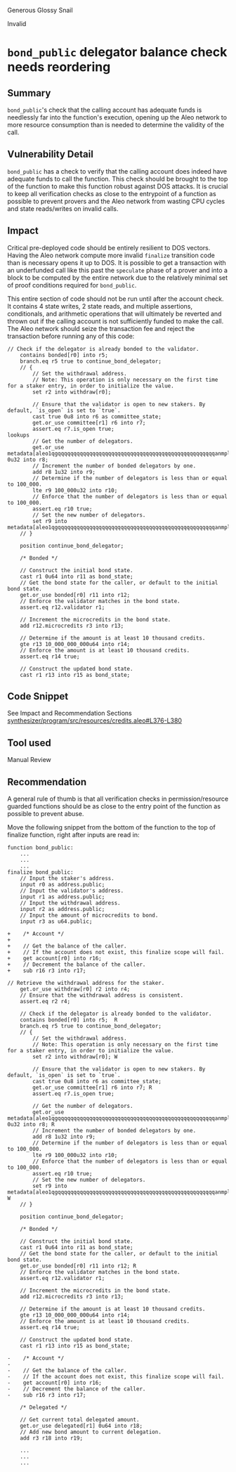 Generous Glossy Snail

Invalid

# `bond_public` delegator balance check needs reordering

## Summary

`bond_public`'s check that the calling account has adequate funds is needlessly far into the function's execution, opening up the Aleo network to more resource consumption than is needed to determine the validity of the call.

## Vulnerability Detail

`bond_public` has a check to verify that the calling account does indeed have adequate funds to call the function. This check should be brought to the top of the function to make this function robust against DOS attacks. It is crucial to keep all verification checks as close to the entrypoint of a function as possible to prevent provers and the Aleo network from wasting CPU cycles and state reads/writes on invalid calls.

## Impact

Critical pre-deployed code should be entirely resilient to DOS vectors. Having the Aleo network compute more invalid `finalize` transition code than is necessary opens it up to DOS. It is possible to get a transaction with an underfunded call like this past the `speculate` phase of a prover and into a block to be computed by the entire network due to the relatively minimal set of proof conditions required for `bond_public`. 

This entire section of code should not be run until after the account check. It contains 4 state writes, 2 state reads, and multiple assertions, conditionals, and arithmetic operations that will ultimately be reverted and thrown out if the calling account is not sufficiently funded to make the call. The Aleo network should seize the transaction fee and reject the transaction before running any of this code: 
```solidity
// Check if the delegator is already bonded to the validator.
    contains bonded[r0] into r5;
    branch.eq r5 true to continue_bond_delegator;
    // {
        // Set the withdrawal address.
        // Note: This operation is only necessary on the first time for a staker entry, in order to initialize the value.
        set r2 into withdraw[r0];

        // Ensure that the validator is open to new stakers. By default, `is_open` is set to `true`.
        cast true 0u8 into r6 as committee_state;
        get.or_use committee[r1] r6 into r7;
        assert.eq r7.is_open true;
lookups
        // Get the number of delegators.
        get.or_use metadata[aleo1qgqqqqqqqqqqqqqqqqqqqqqqqqqqqqqqqqqqqqqqqqqqqqqqqqqqanmpl0] 0u32 into r8;
        // Increment the number of bonded delegators by one.
        add r8 1u32 into r9;
        // Determine if the number of delegators is less than or equal to 100_000.
        lte r9 100_000u32 into r10;
        // Enforce that the number of delegators is less than or equal to 100_000.
        assert.eq r10 true;
        // Set the new number of delegators.
        set r9 into metadata[aleo1qgqqqqqqqqqqqqqqqqqqqqqqqqqqqqqqqqqqqqqqqqqqqqqqqqqqanmpl0];
    // }

    position continue_bond_delegator;

    /* Bonded */

    // Construct the initial bond state.
    cast r1 0u64 into r11 as bond_state;
    // Get the bond state for the caller, or default to the initial bond state.
    get.or_use bonded[r0] r11 into r12;
    // Enforce the validator matches in the bond state.
    assert.eq r12.validator r1;

    // Increment the microcredits in the bond state.
    add r12.microcredits r3 into r13;

    // Determine if the amount is at least 10 thousand credits.
    gte r13 10_000_000_000u64 into r14;
    // Enforce the amount is at least 10 thousand credits.
    assert.eq r14 true;

    // Construct the updated bond state.
    cast r1 r13 into r15 as bond_state;
```


## Code Snippet

See Impact and Recommendation Sections
[synthesizer/program/src/resources/credits.aleo#L376-L380](https://github.com/sherlock-audit/2024-05-aleo/blob/main/snarkVM/synthesizer/program/src/resources/credits.aleo#L376-L380)

## Tool used

Manual Review

## Recommendation

A general rule of thumb is that all verification checks in permission/resource guarded functions should be as close to the entry point of the function as possible to prevent abuse.

Move the following snippet from the bottom of the function to the top of finalize function, right after inputs are read in:

```solidity
function bond_public:
    ...
    ...
    ...
finalize bond_public:
    // Input the staker's address.
    input r0 as address.public;
    // Input the validator's address.
    input r1 as address.public;
    // Input the withdrawal address.
    input r2 as address.public;
    // Input the amount of microcredits to bond.
    input r3 as u64.public;

+    /* Account */
+
+    // Get the balance of the caller.
+    // If the account does not exist, this finalize scope will fail.
+    get account[r0] into r16;
+    // Decrement the balance of the caller.
+    sub r16 r3 into r17;

// Retrieve the withdrawal address for the staker.
    get.or_use withdraw[r0] r2 into r4;
    // Ensure that the withdrawal address is consistent.
    assert.eq r2 r4;

    // Check if the delegator is already bonded to the validator.
    contains bonded[r0] into r5;  R 
    branch.eq r5 true to continue_bond_delegator; 
    // {
        // Set the withdrawal address.
        // Note: This operation is only necessary on the first time for a staker entry, in order to initialize the value.
        set r2 into withdraw[r0]; W 

        // Ensure that the validator is open to new stakers. By default, `is_open` is set to `true`.
        cast true 0u8 into r6 as committee_state; 
        get.or_use committee[r1] r6 into r7; R 
        assert.eq r7.is_open true; 

        // Get the number of delegators.
        get.or_use metadata[aleo1qgqqqqqqqqqqqqqqqqqqqqqqqqqqqqqqqqqqqqqqqqqqqqqqqqqqanmpl0] 0u32 into r8; R 
        // Increment the number of bonded delegators by one.
        add r8 1u32 into r9;
        // Determine if the number of delegators is less than or equal to 100_000.
        lte r9 100_000u32 into r10;
        // Enforce that the number of delegators is less than or equal to 100_000.
        assert.eq r10 true;
        // Set the new number of delegators.
        set r9 into metadata[aleo1qgqqqqqqqqqqqqqqqqqqqqqqqqqqqqqqqqqqqqqqqqqqqqqqqqqqanmpl0]; W 
    // }

    position continue_bond_delegator;

    /* Bonded */

    // Construct the initial bond state.
    cast r1 0u64 into r11 as bond_state;
    // Get the bond state for the caller, or default to the initial bond state.
    get.or_use bonded[r0] r11 into r12; R 
    // Enforce the validator matches in the bond state.
    assert.eq r12.validator r1;

    // Increment the microcredits in the bond state.
    add r12.microcredits r3 into r13;

    // Determine if the amount is at least 10 thousand credits.
    gte r13 10_000_000_000u64 into r14;
    // Enforce the amount is at least 10 thousand credits.
    assert.eq r14 true;

    // Construct the updated bond state.
    cast r1 r13 into r15 as bond_state;

-    /* Account */
-
-    // Get the balance of the caller.
-    // If the account does not exist, this finalize scope will fail.
-    get account[r0] into r16;
-    // Decrement the balance of the caller.
-    sub r16 r3 into r17;

    /* Delegated */

    // Get current total delegated amount.
    get.or_use delegated[r1] 0u64 into r18;
    // Add new bond amount to current delegation.
    add r3 r18 into r19;

    ...
    ...
    ...
```